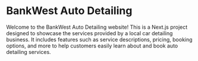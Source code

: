 # BankWest Auto Detailing

Welcome to the BankWest Auto Detailing website! This is a Next.js project designed to showcase the services provided by a local car detailing business. It includes features such as service descriptions, pricing, booking options, and more to help customers easily learn about and book auto detailing services.
